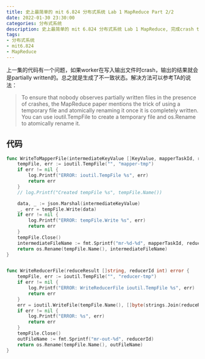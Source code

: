 ```yaml
---
title: 史上最简单的 mit 6.824 分布式系统 Lab 1 MapReduce Part 2/2
date: 2022-01-30 23:30:00
categories: 分布式系统
description: 史上最简单的 mit 6.824 分布式系统 Lab 1 MapReduce, 完成crash test
tags:
- 分布式系统
- mit6.824
- MapReduce
---
```


上一集的代码有一个问题，如果worker在写入输出文件时crash，输出的结果就会是partially written的。总之就是生成了不一致状态。解决方法可以参考TA的说法：

> To ensure that nobody observes partially written files in the presence of crashes, the MapReduce paper mentions the trick of using a temporary file and atomically renaming it once it is completely written. You can use ioutil.TempFile to create a temporary file and os.Rename to atomically rename it.

## 代码

```go
func WriteToMapperFile(intermediateKeyValue []KeyValue, mapperTaskId, reducerId int) error {
	tempFile, err := ioutil.TempFile("", "mapper-tmp")
	if err != nil {
		log.Printf("ERROR: ioutil.TempFile %s", err)
		return err
	}
	// log.Printf("Created tempFile %s", tempFile.Name())

	data, _ := json.Marshal(intermediateKeyValue)
	_, err = tempFile.Write(data)
	if err != nil {
		log.Printf("ERROR: tempFile.Write %s", err)
		return err
	}
	tempFile.Close()
	intermediateFileName := fmt.Sprintf("mr-%d-%d", mapperTaskId, reducerId)
	return os.Rename(tempFile.Name(), intermediateFileName)
}


func WriteReducerFile(reduceResult []string, reducerId int) error {
	tempFile, err := ioutil.TempFile("", "reducer-tmp")
	if err != nil {
		log.Printf("ERROR: WriteReducerFile ioutil.TempFile %s", err)
		return err
	}
	err = ioutil.WriteFile(tempFile.Name(), []byte(strings.Join(reduceResult, "")), 0644)
	if err != nil {
		log.Printf("ERROR: %s", err)
		return err
	}
	tempFile.Close()
	outFileName := fmt.Sprintf("mr-out-%d", reducerId)
	return os.Rename(tempFile.Name(), outFileName)
}
```